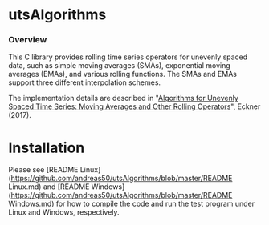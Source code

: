 # utsAlgorithms

### Overview

This C library provides rolling time series operators for unevenly spaced data, such as simple moving averages (SMAs), exponential moving averages (EMAs), and various rolling functions. The SMAs and EMAs support three different interpolation schemes.

The implementation details are described in "[Algorithms for Unevenly Spaced Time Series: Moving Averages and Other Rolling Operators](http://www.eckner.com/papers/Algorithms%20for%20Unevenly%20Spaced%20Time%20Series.pdf)", Eckner (2017).


# Installation

Please see [README Linux](https://github.com/andreas50/utsAlgorithms/blob/master/README Linux.md) and [README Windows](https://github.com/andreas50/utsAlgorithms/blob/master/README Windows.md) for how to compile the code and run the test program under Linux and Windows, respectively.
